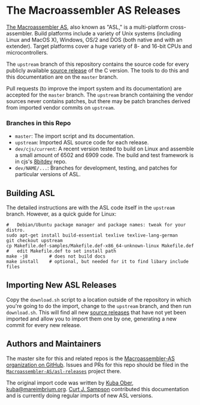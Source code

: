 The Macroassembler AS Releases
==============================

[The Macroassembler AS][asl], also known as "ASL," is a multi-platform
cross-assembler. Build platforms include a variety of Unix systems
(including Linux and MacOS X), Windows, OS/2 and DOS (both native and
with an extender). Target platforms cover a huge variety of 8- and
16-bit CPUs and microcontrollers.

The `upstream` branch of this repository contains the source code for
every publicly available [source release][src] of the C version. The
tools to do this and this documentation are on the `master` branch.

Pull requests (to improve the import system and its documentation) are
accepted for the `master` branch. The `upstream` branch containing the
vendor sources never contains patches, but there may be patch branches
derived from imported vendor commits on `upstream`.

### Branches in this Repo

- `master`: The import script and its documentation.
- `upstream`: Imported ASL source code for each release.
- `dev/cjs/current`: A recent version tested to build on Linux and
  assemble a small amount of 6502 and 6909 code. The build and test
  framework is in cjs's [8bitdev] repo.
- `dev/NAME/...`: Branches for development, testing, and patches for
  particular versions of ASL.


Building ASL
------------

The detailed instructions are with the ASL code itself in the `upstream`
branch. However, as a quick guide for Linux:

    #   Debian/Ubuntu package manager and package names: tweak for your distro.
    sudo apt-get install build-essential texlive texlive-lang-german
    git checkout upstream
    cp Makefile.def-samples/Makefile.def-x86_64-unknown-linux Makefile.def
    #   edit Makefile.def to set install path
    make -j8        # does not build docs
    make install    # optional, but needed for it to find libary include files


Importing New ASL Releases
--------------------------

Copy the `download.sh` script to a location outside of the
repository in which you're going to do the import, change to the
`upstream` branch, and then run `download.sh`. This will find all new
[source releases][src] that have not yet been imported and allow you
to import them one by one, generating a new commit for every new
release.


Authors and Maintainers
-----------------------

The master site for this and related repos is the [Macroassembler-AS
organization on GitHub][ghmas]. Issues and PRs for this repo should be
filed in the [`Macroassembler-AS/asl-releases`][ghmasrel] project
there.

The original import code was written by [Kuba Ober][KubaO],
<kuba@mareimbrium.org>. [Curt J. Sampson][0cjs] contributed this
documentation and is currently doing regular imports of new ASL
versions.



<!-------------------------------------------------------------------->
[asl]: http://john.ccac.rwth-aachen.de:8000/as/
[src]: http://john.ccac.rwth-aachen.de:8000/ftp/as/source/c_version/

[ghmas]: https://github.com/Macroassembler-AS
[ghmasrel]: https://github.com/Macroassembler-AS/asl-releases
[KubaO]: https://github.com/KubaO
[0cjs]: https://github.com/0cjs
[8bitdev]: https://github.com/0cjs/8bitdev
